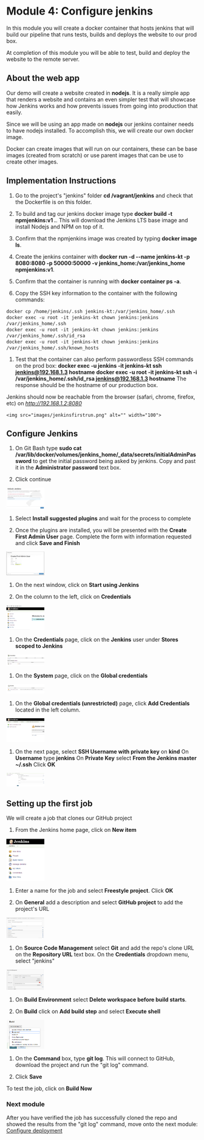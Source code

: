 # Module 4: Configure jenkins

In this module you will create a docker container that hosts jenkins that will build our pipeline that runs tests, builds and deploys the website to our prod box.

At completion of this module you will be able to test, build and deploy the website to the remote server.

##  About the web app
Our demo will create a website created in **nodejs**. It is a really simple app that renders a website and contains an even simpler test that will showcase how Jenkins works and how prevents issues from going into production that easily.

Since we will be using an app made on **nodejs** our jenkins container needs to have nodejs installed.
To accomplish this, we will create our own docker image.

Docker can create images that will run on our containers, these can be base images (created from scratch) or use parent images that can be use to create other images.


## Implementation Instructions


1. Go to the project's "jenkins" folder **cd /vagrant/jenkins** and check that the Dockerfile is on this folder.

1. To build and tag our jenkins docker image type **docker build -t npmjenkins:v1 .**.
This will download the Jenkins LTS base image and install Nodejs and NPM on top of it.

1. Confirm that the npmjenkins image was created by typing **docker image ls**.

1. Create the jenkins container with
**docker run -d --name jenkins-kt -p 8080:8080 -p 50000:50000 -v jenkins_home:/var/jenkins_home npmjenkins:v1**.

1. Confirm that the container is running with **docker container ps -a**.

1. Copy the SSH key information to the container with the following commands:
```
docker cp /home/jenkins/.ssh jenkins-kt:/var/jenkins_home/.ssh
docker exec -u root -it jenkins-kt chown jenkins:jenkins /var/jenkins_home/.ssh
docker exec -u root -it jenkins-kt chown jenkins:jenkins /var/jenkins_home/.ssh/id_rsa
docker exec -u root -it jenkins-kt chown jenkins:jenkins /var/jenkins_home/.ssh/known_hosts
```

1. Test that the container can also perform passwordless SSH commands on the prod box:
**docker exec -u jenkins -it jenkins-kt ssh jenkins@192.168.1.3 hostname**
**docker exec -u root -it jenkins-kt ssh -i /var/jenkins_home/.ssh/id_rsa jenkins@192.168.1.3 hostname**
The response should be the hostname of our production box.

Jenkins should now be reachable from the browser (safari, chrome, firefox, etc) on *http://192.168.1.2:8080*

	<img src="images/jenkinsfirstrun.png" alt="" width="100">


## Configure Jenkins

1. On Git Bash type **sudo cat /var/lib/docker/volumes/jenkins_home/_data/secrets/initialAdminPassword** to get the initial password being asked by jenkins.
Copy and past it in the **Administrator password** text box.

1. Click continue

<img src="images/jenkinsadminpass.png" alt="" width="100">

1. Select **Install suggested plugins** and wait for the process to complete

1. Once the plugins are installed, you will be presented with the **Create First Admin User** page.
Complete the form with information requested and click **Save and Finish**

<img src="images/admininfo.png" alt="" width="100">

1. On the next window, click on **Start using Jenkins**

1. On the column to the left, click on **Credentials**

<img src="images/maintocredentials.png" alt="" width="100">

1. On the **Credentials** page, click on the **Jenkins** user under **Stores scoped to Jenkins**

<img src="images/credentialspage.png" alt="" width="100">

1. On the **System** page, click on the **Global credentials**

<img src="images/credentialsglobal.png" alt="" width="100">

1. On the **Global credentials (unrestricted)** page, click **Add Credentials** located in the left column.

<img src="images/addcredentials.png" alt="" width="100">

1. On the next page, select **SSH Username with private key** on **kind**
On **Username** type **jenkins**
On **Private Key** select **From the Jenkins master ~/.ssh**
Click **OK**     

<img src="images/credentialinfo.png" alt="" width="100">


## Setting up the first job

We will create a job that clones our GitHub project

1. From the Jenkins home page, click on **New item**

<img src="images/newitem.png" alt="" width="100">

1. Enter a name for the job and select **Freestyle project**. Click **OK**

1. On **General** add a description and select **GitHub project** to add the project's URL

<img src="images/job1general.png" alt="" width="100">

1. On **Source Code Management** select **Git** and add the repo's clone URL on the **Repository URL** text box.
On the **Credentials** dropdown menu, select "jenkins"

<img src="images/job1scm.png" alt="" width="100">

1. On **Build Environment** select **Delete workspace before build starts**.

1. On **Build** click on **Add build step** and select **Execute shell**

<img src="images/job1buildexecuteShell.png" alt="" width="100">

1. On the **Command** box, type **git log**. This will connect to GitHub, download the project and run the "git log" command.

1. Click **Save**

To test the job, click on **Build Now**


### Next module


After you have verified the job has successfully cloned the repo and showed the results from the "git log" command, move onto the next module: [Configure deployment](../05_RunProject)

